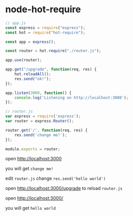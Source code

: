 # node-hot-require

``` js
// app.js
const express = require("express");
const hot = require("hot-require");

const app = express();

const router = hot.require("./router.js");

app.use(router);

app.get("/upgrade", function(req, res) {
    hot.reloadAll();
    res.send("ok!");
});

app.listen(3000, function() {
    console.log('Listening on http://localhost:3000');
});
```

``` js
// router.js
var express = require('express');
var router = express.Router();

router.get('/', function(req, res) {
    res.send('change me!');
});

module.exports = router;
```

open [http://localhost:3000](http://localhost:3000)

you will get `change me!`

edit `router.js` change `res.send('hello world')`

open [http://localhost:3000/upgrade](http://localhost:3000/upgrade) to reload `router.js`

open [http://localhost:3000/](http://localhost:3000/) 

you will get `hello world`
